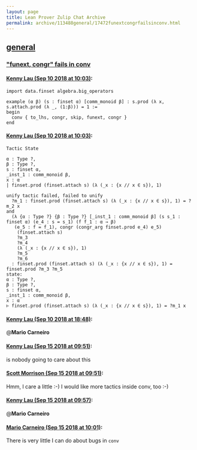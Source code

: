 ```yaml
---
layout: page
title: Lean Prover Zulip Chat Archive 
permalink: archive/113488general/17472funextcongrfailsinconv.html
---
```


## [general](index.html)
### ["funext, congr" fails in conv](17472funextcongrfailsinconv.html)

#### [Kenny Lau (Sep 10 2018 at 10:03)](https://leanprover.zulipchat.com/#narrow/stream/113488-general/topic/%22funext%2C%20congr%22%20fails%20in%20conv/near/133645086):
```lean
import data.finset algebra.big_operators

example (α β) (s : finset α) [comm_monoid β] : s.prod (λ x, s.attach.prod (λ _, (1:β))) = 1 :=
begin
  conv { to_lhs, congr, skip, funext, congr }
end
```

#### [Kenny Lau (Sep 10 2018 at 10:03)](https://leanprover.zulipchat.com/#narrow/stream/113488-general/topic/%22funext%2C%20congr%22%20fails%20in%20conv/near/133645096):
```lean
Tactic State

α : Type ?,
β : Type ?,
s : finset α,
_inst_1 : comm_monoid β,
x : α
| finset.prod (finset.attach s) (λ (_x : {x // x ∈ s}), 1)
```

```lean
unify tactic failed, failed to unify
  ?m_1 : finset.prod (finset.attach s) (λ (_x : {x // x ∈ s}), 1) = ?m_2 x
and
  (λ {α : Type ?} {β : Type ?} [_inst_1 : comm_monoid β] (s s_1 : finset α) (e_4 : s = s_1) (f f_1 : α → β)
   (e_5 : f = f_1), congr (congr_arg finset.prod e_4) e_5)
    (finset.attach s)
    ?m_3
    ?m_4
    (λ (_x : {x // x ∈ s}), 1)
    ?m_5
    ?m_6
  : finset.prod (finset.attach s) (λ (_x : {x // x ∈ s}), 1) = finset.prod ?m_3 ?m_5
state:
α : Type ?,
β : Type ?,
s : finset α,
_inst_1 : comm_monoid β,
x : α
⊢ finset.prod (finset.attach s) (λ (_x : {x // x ∈ s}), 1) = ?m_1 x
```

#### [Kenny Lau (Sep 10 2018 at 18:48)](https://leanprover.zulipchat.com/#narrow/stream/113488-general/topic/%22funext%2C%20congr%22%20fails%20in%20conv/near/133674125):
@**Mario Carneiro**

#### [Kenny Lau (Sep 15 2018 at 09:51)](https://leanprover.zulipchat.com/#narrow/stream/113488-general/topic/%22funext%2C%20congr%22%20fails%20in%20conv/near/134001585):
is nobody going to care about this

#### [Scott Morrison (Sep 15 2018 at 09:51)](https://leanprover.zulipchat.com/#narrow/stream/113488-general/topic/%22funext%2C%20congr%22%20fails%20in%20conv/near/134001595):
Hmm, I care a little :-) I would like more tactics inside conv, too :-)

#### [Kenny Lau (Sep 15 2018 at 09:57)](https://leanprover.zulipchat.com/#narrow/stream/113488-general/topic/%22funext%2C%20congr%22%20fails%20in%20conv/near/134001767):
@**Mario Carneiro**

#### [Mario Carneiro (Sep 15 2018 at 10:01)](https://leanprover.zulipchat.com/#narrow/stream/113488-general/topic/%22funext%2C%20congr%22%20fails%20in%20conv/near/134001871):
There is very little I can do about bugs in `conv`

